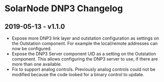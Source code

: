 # SolarNode DNP3 Changelog

## 2019-05-13 - v1.1.0

 * Expose more DNP3 link layer and outstation configuration as settings on the Outstation
   component. For example the local/remote addresses can now be configured.
 * Expose the DNP3 Server component UID as a setting on the Outstation component. This
   allows configuring the DNP3 server to use, if there are more than one available.
 * Fix to support analog controls. Previously analog controls could not be modified
   because the code looked for a binary control to update.
